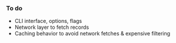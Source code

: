 ### To do
- CLI interface, options, flags
- Network layer to fetch records
- Caching behavior to avoid network fetches & expensive filtering
